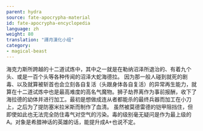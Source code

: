 ```yaml
---
parent: hydra
source: fate-apocrypha-material
id: fate-apocrypha-encyclopedia
language: zh
weight: 80
translation: "譯月漢化小组"
category:
- magical-beast
---
```


海克力斯所跨越的十二道试炼中，其中之一就是在勒纳沼泽所退治的、有着九个头、或是一百个头等各种传闻的沼泽大蛇海德拉。
因为那一般人碰到就死的剧毒、以及就算被斩首也会立刻各自复活（头跟身体各自复活）的异常再生能力，就算在十二道试炼中也是最高难度的高名气魔物。狮子劫界离作为事前报酬，收下了海拉德的幼体并进行加工。最初是想做成连从者都能杀的最终兵器而加工在小刀上，之后为了提防塞米拉米斯而制作了血清。
虽然被莫德雷德的铠甲阻挡住，但即使如此也无法完全防住毒气对空气的污染。毒的级别毫无疑问是作为最上级的A。对象是希腊神话的英雄的话，能提升成A+也说不定。
